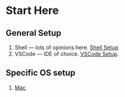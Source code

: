 # Start Here

## General Setup

1. Shell — lots of opinions here. [Shell Setup](./shell-setup.md)
2. VSCode — IDE of choice. [VSCode Setup](vscode-setup.md).

## Specific OS setup

1. [Mac](./mac/index.md)